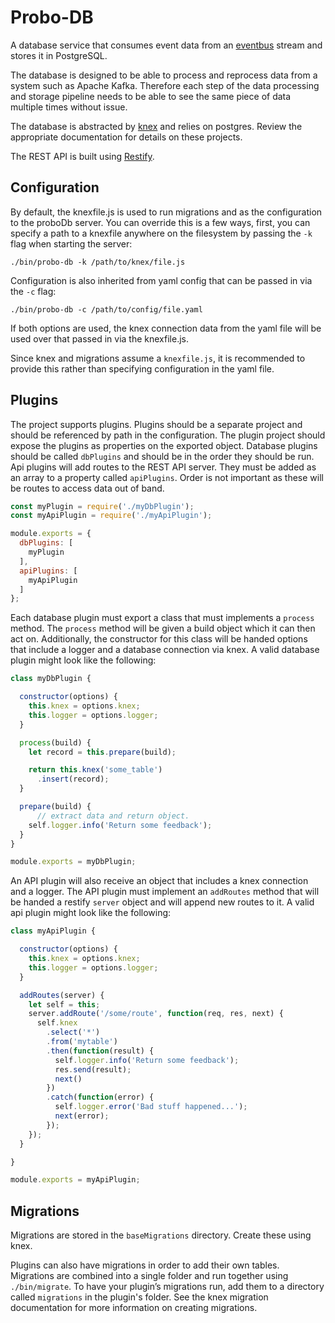 # Probo-DB

A database service that consumes event data from an [eventbus](https://github.com/ProboCI/probo-eventbus) stream and stores it in PostgreSQL.

The database is designed to be able to process and reprocess data from a system such as Apache Kafka. Therefore each step of the data processing and storage pipeline needs to be able to see the same piece of data multiple times without issue.

The database is abstracted by [knex](http://knexjs.org/) and relies on postgres. Review the appropriate documentation for details on these projects.

The REST API is built using [Restify](http://restify.com/).

## Configuration

By default, the knexfile.js is used to run migrations and as the configuration to the proboDb server. You can override this is a few ways, first, you can specify a path to a knexfile anywhere on the filesystem by passing the `-k` flag when starting the server:

```
./bin/probo-db -k /path/to/knex/file.js
```

Configuration is also inherited from yaml config that can be passed in via the `-c` flag:

```
./bin/probo-db -c /path/to/config/file.yaml
```

If both options are used, the knex connection data from the yaml file will be used over that passed in via the knexfile.js.

Since knex and migrations assume a `knexfile.js`, it is recommended to provide this rather than specifying configuration in the yaml file.

## Plugins

The project supports plugins. Plugins should be a separate project and should be referenced by path in the configuration. The plugin project should expose the plugins as properties on the exported object. Database plugins should be called `dbPlugins` and should be in the order they should be run. Api plugins will add routes to the REST API server. They must be added as an array to a property called `apiPlugins`. Order is not important as these will be routes to access data out of band.

```javascript
const myPlugin = require('./myDbPlugin');
const myApiPlugin = require('./myApiPlugin');

module.exports = {
  dbPlugins: [
    myPlugin
  ],
  apiPlugins: [
    myApiPlugin
  ]
};
```

Each database plugin must export a class that must implements a `process` method. The `process` method will be given a build object which it can then act on. Additionally, the constructor for this class will be handed options that include a logger and a database connection via knex. A valid database plugin might look like the following:

```javascript
class myDbPlugin {

  constructor(options) {
    this.knex = options.knex;
    this.logger = options.logger;
  }

  process(build) {
    let record = this.prepare(build);

    return this.knex('some_table')
      .insert(record);
  }

  prepare(build) {
	  // extract data and return object.
    self.logger.info('Return some feedback');
  }
}

module.exports = myDbPlugin;
```

An API plugin will also receive an object that includes a knex connection and a logger. The API plugin must implement an `addRoutes` method that will be handed a restify `server` object and will append new routes to it. A valid api plugin might look like the following:

```javascript
class myApiPlugin {

  constructor(options) {
    this.knex = options.knex;
    this.logger = options.logger;
  }

  addRoutes(server) {
    let self = this;
    server.addRoute('/some/route', function(req, res, next) {
      self.knex
        .select('*')
        .from('mytable')
        .then(function(result) {
          self.logger.info('Return some feedback');
          res.send(result);
          next()
        })
        .catch(function(error) {
          self.logger.error('Bad stuff happened...');
          next(error);
        });
    });
  }

}

module.exports = myApiPlugin;
```

## Migrations

Migrations are stored in the `baseMigrations` directory. Create these using knex.

Plugins can also have migrations in order to add their own tables. Migrations are combined into a single folder and run together using `./bin/migrate`. To have your plugin’s migrations run, add them to a directory called `migrations` in the plugin's folder. See the knex migration documentation for more information on creating migrations.
